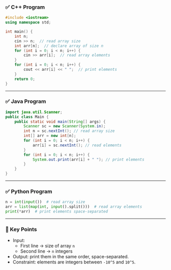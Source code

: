 ### ✅ C++ Program

```c++
#include <iostream>
using namespace std;

int main() {
    int n;
    cin >> n;  // read array size
    int arr[n];  // declare array of size n
    for (int i = 0; i < n; i++) {
        cin >> arr[i];  // read array elements
    }
    for (int i = 0; i < n; i++) {
        cout << arr[i] << " ";  // print elements
    }
    return 0;
}

```

---

### ✅ Java Program

```java
import java.util.Scanner;  
public class Main {     
	public static void main(String[] args) {         
		Scanner sc = new Scanner(System.in);          
		int n = sc.nextInt(); // read array size         
		int[] arr = new int[n];          
		for (int i = 0; i < n; i++) {             
			arr[i] = sc.nextInt(); // read elements         
		}          
		for (int i = 0; i < n; i++) {             
			System.out.print(arr[i] + " "); // print elements         
		}     
	} 
}
```

---

### ✅ Python Program

```python
n = int(input())  # read array size 
arr = list(map(int, input().split()))  # read array elements  
print(*arr)  # print elements space-separated
```

---

### 🔑 Key Points

- Input:
    - First line → size of array `n`
    - Second line → `n` integers
- Output: print them in the same order, space-separated.
- Constraint: elements are integers between `-10^5` and `10^5`.